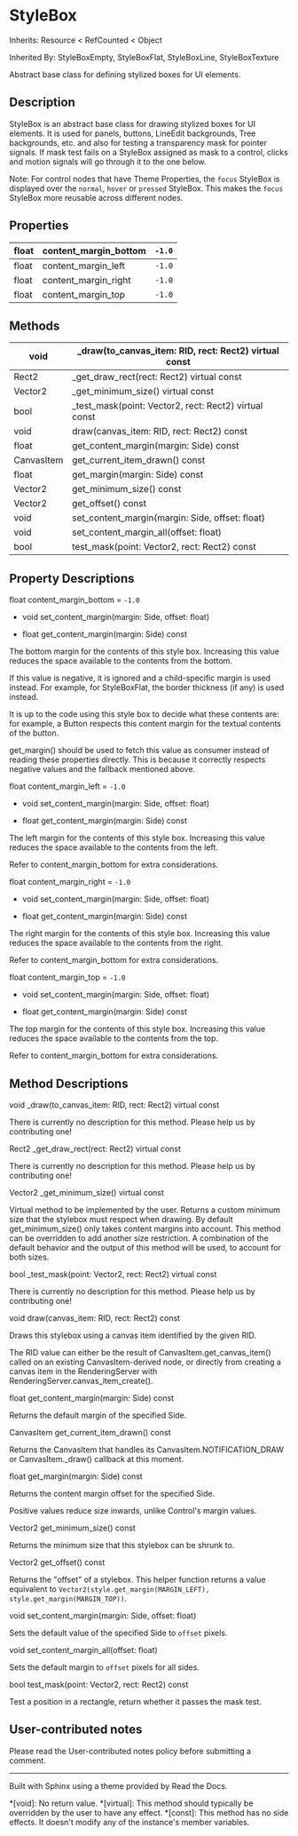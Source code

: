 # StyleBox

Inherits: Resource < RefCounted < Object

Inherited By: StyleBoxEmpty, StyleBoxFlat, StyleBoxLine, StyleBoxTexture

Abstract base class for defining stylized boxes for UI elements.

## Description

StyleBox is an abstract base class for drawing stylized boxes for UI elements.
It is used for panels, buttons, LineEdit backgrounds, Tree backgrounds, etc.
and also for testing a transparency mask for pointer signals. If mask test
fails on a StyleBox assigned as mask to a control, clicks and motion signals
will go through it to the one below.

Note: For control nodes that have Theme Properties, the `focus` StyleBox is
displayed over the `normal`, `hover` or `pressed` StyleBox. This makes the
`focus` StyleBox more reusable across different nodes.

## Properties

float | content_margin_bottom | `-1.0`  
---|---|---  
float | content_margin_left | `-1.0`  
float | content_margin_right | `-1.0`  
float | content_margin_top | `-1.0`  
  
## Methods

void | _draw(to_canvas_item: RID, rect: Rect2) virtual const  
---|---  
Rect2 | _get_draw_rect(rect: Rect2) virtual const  
Vector2 | _get_minimum_size() virtual const  
bool | _test_mask(point: Vector2, rect: Rect2) virtual const  
void | draw(canvas_item: RID, rect: Rect2) const  
float | get_content_margin(margin: Side) const  
CanvasItem | get_current_item_drawn() const  
float | get_margin(margin: Side) const  
Vector2 | get_minimum_size() const  
Vector2 | get_offset() const  
void | set_content_margin(margin: Side, offset: float)  
void | set_content_margin_all(offset: float)  
bool | test_mask(point: Vector2, rect: Rect2) const  
  
## Property Descriptions

float content_margin_bottom = `-1.0`

  * void set_content_margin(margin: Side, offset: float)

  * float get_content_margin(margin: Side) const

The bottom margin for the contents of this style box. Increasing this value
reduces the space available to the contents from the bottom.

If this value is negative, it is ignored and a child-specific margin is used
instead. For example, for StyleBoxFlat, the border thickness (if any) is used
instead.

It is up to the code using this style box to decide what these contents are:
for example, a Button respects this content margin for the textual contents of
the button.

get_margin() should be used to fetch this value as consumer instead of reading
these properties directly. This is because it correctly respects negative
values and the fallback mentioned above.

float content_margin_left = `-1.0`

  * void set_content_margin(margin: Side, offset: float)

  * float get_content_margin(margin: Side) const

The left margin for the contents of this style box. Increasing this value
reduces the space available to the contents from the left.

Refer to content_margin_bottom for extra considerations.

float content_margin_right = `-1.0`

  * void set_content_margin(margin: Side, offset: float)

  * float get_content_margin(margin: Side) const

The right margin for the contents of this style box. Increasing this value
reduces the space available to the contents from the right.

Refer to content_margin_bottom for extra considerations.

float content_margin_top = `-1.0`

  * void set_content_margin(margin: Side, offset: float)

  * float get_content_margin(margin: Side) const

The top margin for the contents of this style box. Increasing this value
reduces the space available to the contents from the top.

Refer to content_margin_bottom for extra considerations.

## Method Descriptions

void _draw(to_canvas_item: RID, rect: Rect2) virtual const

There is currently no description for this method. Please help us by
contributing one!

Rect2 _get_draw_rect(rect: Rect2) virtual const

There is currently no description for this method. Please help us by
contributing one!

Vector2 _get_minimum_size() virtual const

Virtual method to be implemented by the user. Returns a custom minimum size
that the stylebox must respect when drawing. By default get_minimum_size()
only takes content margins into account. This method can be overridden to add
another size restriction. A combination of the default behavior and the output
of this method will be used, to account for both sizes.

bool _test_mask(point: Vector2, rect: Rect2) virtual const

There is currently no description for this method. Please help us by
contributing one!

void draw(canvas_item: RID, rect: Rect2) const

Draws this stylebox using a canvas item identified by the given RID.

The RID value can either be the result of CanvasItem.get_canvas_item() called
on an existing CanvasItem-derived node, or directly from creating a canvas
item in the RenderingServer with RenderingServer.canvas_item_create().

float get_content_margin(margin: Side) const

Returns the default margin of the specified Side.

CanvasItem get_current_item_drawn() const

Returns the CanvasItem that handles its CanvasItem.NOTIFICATION_DRAW or
CanvasItem._draw() callback at this moment.

float get_margin(margin: Side) const

Returns the content margin offset for the specified Side.

Positive values reduce size inwards, unlike Control's margin values.

Vector2 get_minimum_size() const

Returns the minimum size that this stylebox can be shrunk to.

Vector2 get_offset() const

Returns the "offset" of a stylebox. This helper function returns a value
equivalent to `Vector2(style.get_margin(MARGIN_LEFT),
style.get_margin(MARGIN_TOP))`.

void set_content_margin(margin: Side, offset: float)

Sets the default value of the specified Side to `offset` pixels.

void set_content_margin_all(offset: float)

Sets the default margin to `offset` pixels for all sides.

bool test_mask(point: Vector2, rect: Rect2) const

Test a position in a rectangle, return whether it passes the mask test.

## User-contributed notes

Please read the User-contributed notes policy before submitting a comment.

* * *

Built with Sphinx using a theme provided by Read the Docs.

  *[void]: No return value.
  *[virtual]: This method should typically be overridden by the user to have any effect.
  *[const]: This method has no side effects. It doesn't modify any of the instance's member variables.

